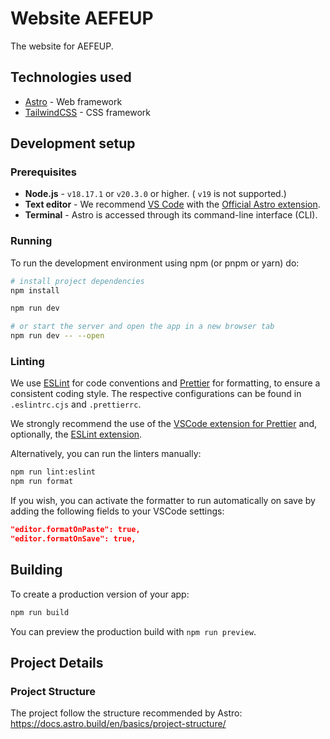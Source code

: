# Website AEFEUP

The website for AEFEUP.

## Technologies used

- [Astro](https://astro.build/) - Web framework
- [TailwindCSS](https://tailwindcss.com/) - CSS framework

## Development setup

### Prerequisites

- **Node.js** - `v18.17.1` or `v20.3.0` or higher. ( `v19` is not supported.)
- **Text editor** - We recommend [VS Code](https://code.visualstudio.com/) with the [Official Astro extension](https://marketplace.visualstudio.com/items?itemName=astro-build.astro-vscode).
- **Terminal** - Astro is accessed through its command-line interface (CLI).

### Running

To run the development environment using npm (or pnpm or yarn) do:

```bash
# install project dependencies
npm install

npm run dev

# or start the server and open the app in a new browser tab
npm run dev -- --open
```

### Linting

We use [ESLint](https://eslint.org/) for code conventions and [Prettier](https://prettier.io/) for formatting, to ensure a consistent coding style. The respective configurations can be found in `.eslintrc.cjs` and `.prettierrc`.

We strongly recommend the use of the [VSCode extension for Prettier](https://marketplace.visualstudio.com/items?itemName=esbenp.prettier-vscode) and, optionally, the [ESLint extension](https://marketplace.visualstudio.com/items?itemName=dbaeumer.vscode-eslint).

Alternatively, you can run the linters manually:

```bash
npm run lint:eslint
npm run format
```

If you wish, you can activate the formatter to run automatically on save by adding the following fields to your VSCode settings:

```json
"editor.formatOnPaste": true,
"editor.formatOnSave": true,
```

## Building

To create a production version of your app:

```bash
npm run build
```

You can preview the production build with `npm run preview`.

## Project Details

### Project Structure

The project follow the structure recommended by Astro: https://docs.astro.build/en/basics/project-structure/
